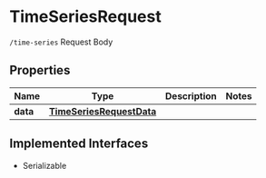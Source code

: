 

# TimeSeriesRequest

`/time-series` Request Body

## Properties

Name | Type | Description | Notes
------------ | ------------- | ------------- | -------------
**data** | [**TimeSeriesRequestData**](TimeSeriesRequestData.md) |  | 


## Implemented Interfaces

* Serializable


